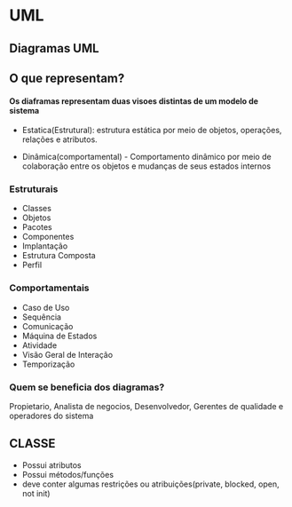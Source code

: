 # UML

## Diagramas UML

## O que representam?

#### Os diaframas representam duas visoes distintas de um modelo de sistema
- Estatica(Estrutural): estrutura estática por meio de objetos, operações, relações e atributos.

- Dinâmica(comportamental) - Comportamento dinâmico por meio de colaboração entre os objetos e mudanças de seus estados internos 


### Estruturais
- Classes
- Objetos
- Pacotes
- Componentes
- Implantação
- Estrutura Composta
- Perfil

### Comportamentais
- Caso de Uso
- Sequência
- Comunicação
- Máquina de Estados
- Atividade
- Visão Geral de Interação
- Temporização

### Quem se beneficia dos diagramas?
Propietario, Analista de negocios, Desenvolvedor, Gerentes de qualidade e operadores do sistema


## CLASSE
- Possui atributos
- Possui métodos/funções
- deve conter algumas restrições ou atribuições(private, blocked, open, not init)
